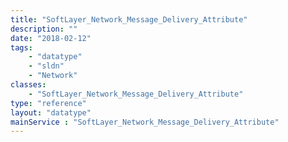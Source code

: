 ```yaml
---
title: "SoftLayer_Network_Message_Delivery_Attribute"
description: ""
date: "2018-02-12"
tags:
    - "datatype"
    - "sldn"
    - "Network"
classes:
    - "SoftLayer_Network_Message_Delivery_Attribute"
type: "reference"
layout: "datatype"
mainService : "SoftLayer_Network_Message_Delivery_Attribute"
---
```

